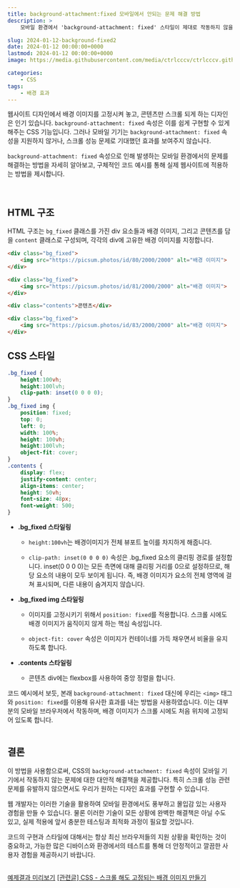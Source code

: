 ```yaml
---
title: background-attachment:fixed 모바일에서 안되는 문제 해결 방법
description: >  
    모바일 환경에서 'background-attachment: fixed' 스타일이 제대로 작동하지 않을 때 사용할 수 있는 CSS와 HTML을 활용하는 대체적 해결 방법을 제공합니다. 고정 배경이미지 효과를 모바일에서도 구현하는 방법을 자세하게 설명합니다.  

slug: 2024-01-12-background-fixed2
date: 2024-01-12 00:00:00+0000
lastmod: 2024-01-12 00:00:00+0000
image: https://media.githubusercontent.com/media/ctrlcccv/ctrlcccv.github.io/master/assets/img/post/2024-01-12-background-fixed2.webp

categories:
    - CSS
tags:
    - 배경 효과
---
```

웹사이트 디자인에서 배경 이미지를 고정시켜 놓고, 콘텐츠만 스크롤 되게 하는 디자인은 인기 있습니다. `background-attachment: fixed` 속성은 이를 쉽게 구현할 수 있게 해주는 CSS 기능입니다. 그러나 모바일 기기는 `background-attachment: fixed` 속성을 지원하지 않거나, 스크롤 성능 문제로 기대했던 효과를 보여주지 않습니다.  

`background-attachment: fixed` 속성으로 인해 발생하는 모바일 환경에서의 문제를 해결하는 방법을 자세히 알아보고, 구체적인 코드 예시를 통해 실제 웹사이트에 적용하는 방법을 제시합니다.  
 
 
<div class="ads_wrap">
<ins class="adsbygoogle"
     style="display:block; text-align:center;"
     data-ad-layout="in-article"
     data-ad-format="fluid"
     data-ad-client="ca-pub-8535540836842352"
     data-ad-slot="2974559225"></ins>
<script>
     (adsbygoogle = window.adsbygoogle || []).push({});
</script>
</div>

<br>

## HTML 구조

HTML 구조는 `bg_fixed` 클래스를 가진 div 요소들과 배경 이미지, 그리고 콘텐츠를 담을 `content` 클래스로 구성되며, 각각의 div에 고유한 배경 이미지를 지정합니다.

```html
<div class="bg_fixed">
    <img src="https://picsum.photos/id/80/2000/2000" alt="배경 이미지">
</div>

<div class="bg_fixed">
    <img src="https://picsum.photos/id/81/2000/2000" alt="배경 이미지">
</div>

<div class="contents">콘텐츠</div>

<div class="bg_fixed">
    <img src="https://picsum.photos/id/83/2000/2000" alt="배경 이미지">
</div>
```

## CSS 스타일

```css
.bg_fixed {
    height:100vh;
    height:100lvh;
    clip-path: inset(0 0 0 0);
}
.bg_fixed img {
    position: fixed;
    top: 0;
    left: 0;
    width: 100%;
    height: 100vh;
    height:100lvh;
    object-fit: cover;
}
.contents {
    display: flex;
    justify-content: center;
    align-items: center;
    height: 50vh;
    font-size: 48px;
    font-weight: 500;
}
```


<div class="ads_wrap">
<ins class="adsbygoogle"
     style="display:block; text-align:center;"
     data-ad-layout="in-article"
     data-ad-format="fluid"
     data-ad-client="ca-pub-8535540836842352"
     data-ad-slot="2974559225"></ins>
<script>
     (adsbygoogle = window.adsbygoogle || []).push({});
</script>
</div>

* **.bg_fixed 스타일링**
  * `height:100vh`는 배경이미지가 전체 뷰포트 높이를 차지하게 해줍니다.
  
  * `clip-path: inset(0 0 0 0)` 속성은 .bg_fixed 요소의 클리핑 경로를 설정합니다. inset(0 0 0 0)는 모든 측면에 대해 클리핑 거리를 0으로 설정하므로, 해당 요소의 내용이 모두 보이게 됩니다. 즉, 배경 이미지가 요소의 전체 영역에 걸쳐 표시되며, 다른 내용이 숨겨지지 않습니다.

* **.bg_fixed img 스타일링**
  * 이미지를 고정시키기 위해서 `position: fixed`를 적용합니다. 스크롤 시에도 배경 이미지가 움직이지 않게 하는 핵심 속성입니다.

  * `object-fit: cover` 속성은 이미지가 컨테이너를 가득 채우면서 비율을 유지하도록 합니다.

* **.contents 스타일링**
  * 콘텐츠 div에는 flexbox를 사용하여 중앙 정렬을 합니다.

코드 예시에서 보듯, 본래 `background-attachment: fixed` 대신에 우리는 `<img>` 태그와 `position: fixed`를 이용해 유사한 효과를 내는 방법을 사용하였습니다. 이는 대부분의 모바일 브라우저에서 작동하며, 배경 이미지가 스크롤 시에도 처음 위치에 고정되어 있도록 합니다.  
<br>

## 결론
이 방법을 사용함으로써, CSS의 `background-attachment: fixed` 속성이 모바일 기기에서 작동하지 않는 문제에 대한 대안적 해결책을 제공합니다. 특히 스크롤 성능 관련 문제를 유발하지 않으면서도 우리가 원하는 디자인 효과를 구현할 수 있습니다.  

웹 개발자는 이러한 기술을 활용하여 모바일 환경에서도 풍부하고 몰입감 있는 사용자 경험을 만들 수 있습니다. 물론 이러한 기술이 모든 상황에 완벽한 해결책은 아닐 수도 있고, 실제 적용에 앞서 충분한 테스팅과 최적화 과정이 필요할 것입니다.  

코드의 구현과 스타일에 대해서는 항상 최신 브라우저들의 지원 상황을 확인하는 것이 중요하고, 가능한 많은 디바이스와 환경에서의 테스트를 통해 더 안정적이고 깔끔한 사용자 경험을 제공하시기 바랍니다.  
<br>

<div class="btn_wrap">
    <a target="_blank" href="https://ctrlcccv.github.io/ctrlcccv-demo/2024-01-12-background-fixed2/">예제결과 미리보기</a>
    <a href="https://ctrlcccv.github.io/code/2024-01-11-background-fixed/">[관련글] CSS - 스크롤 해도 고정되는 배경 이미지 만들기</a>
</div>
